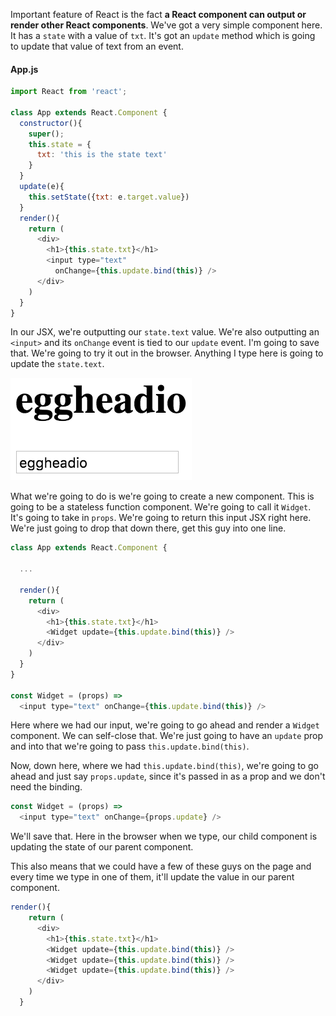 Important feature of React is the fact **a React component can output or render other React components**. We've got a very simple component here. It has a `state` with a value of `txt`. It's got an `update` method which is going to update that value of text from an event.
#### App.js
``` javascript
import React from 'react';

class App extends React.Component {
  constructor(){
    super();
    this.state = {
      txt: 'this is the state text'
    }
  }
  update(e){
    this.setState({txt: e.target.value})
  }
  render(){
    return (
      <div>
        <h1>{this.state.txt}</h1>
        <input type="text"
          onChange={this.update.bind(this)} />
      </div>
    )
  }
}
```
In our JSX, we're outputting our `state.text` value. We're also outputting an `<input>` and its `onChange` event is tied to our `update` event. I'm going to save that. We're going to try it out in the browser. Anything I type here is going to update the `state.text`.

![state.text](../images/react-owner-ownee-relationship-state-text.png)

What we're going to do is we're going to create a new component. This is going to be a stateless function component. We're going to call it `Widget`. It's going to take in `props`. We're going to return this input JSX right here. We're just going to drop that down there, get this guy into one line.

``` javascript
class App extends React.Component {

  ...

  render(){
    return (
      <div>
        <h1>{this.state.txt}</h1>
        <Widget update={this.update.bind(this)} />
      </div>
    )
  }
}

const Widget = (props) => 
  <input type="text" onChange={this.update.bind(this)} />
```
Here where we had our input, we're going to go ahead and render a `Widget` component. We can self-close that. We're just going to have an `update` prop and into that we're going to pass `this.update.bind(this)`.

Now, down here, where we had `this.update.bind(this)`, we're going to go ahead and just say `props.update`, since it's passed in as a prop and we don't need the binding. 

``` javascript
const Widget = (props) => 
  <input type="text" onChange={props.update} />
```
We'll save that. Here in the browser when we type, our child component is updating the state of our parent component.

This also means that we could have a few of these guys on the page and every time we type in one of them, it'll update the value in our parent component.

``` javascript
render(){
    return (
      <div>
        <h1>{this.state.txt}</h1>
        <Widget update={this.update.bind(this)} />
        <Widget update={this.update.bind(this)} />
        <Widget update={this.update.bind(this)} />
      </div>
    )
  }
```